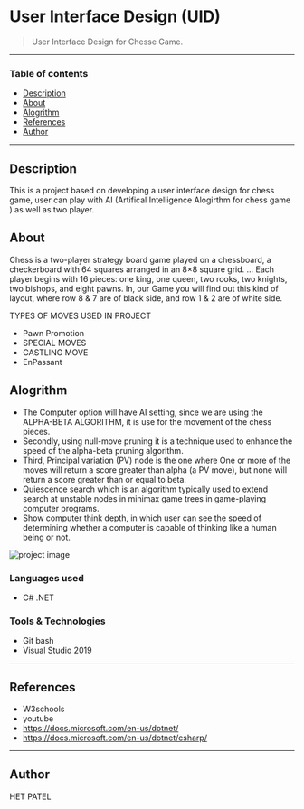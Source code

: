 # User Interface Design (UID)

> User Interface Design for Chesse Game.
---
### Table of contents

- [Description](#description)
- [About](#About)
- [Alogrithm](#Alogrithm)
- [References](#references)
- [Author](#author)

---

## Description

This is a project based on developing a user interface design for chess game, user can play with AI (Artifical Intelligence Alogirthm for chess game ) as well as two player.


## About

Chess is a two-player strategy board game played on a chessboard, a checkerboard with 64 squares arranged in an 8×8 square grid. ... Each player begins with 16 pieces:
one king, one queen, two rooks, two knights, two bishops, and eight pawns.
In, our Game you will find out this kind of layout, where row 8 & 7 are of black side, and row 1 & 2 are of white side.

TYPES OF MOVES USED IN PROJECT
- Pawn Promotion
- SPECIAL MOVES
- CASTLING MOVE
- EnPassant

## Alogrithm

- The Computer option will have AI setting, since we are using the ALPHA-BETA ALGORITHM, it is use for the movement of the chess pieces. 
- Secondly, using null-move pruning it is a technique used to enhance the speed of the alpha-beta pruning algorithm.
- Third, Principal variation (PV) node is the one where One or more of the moves will return a score greater than alpha (a PV move), but none will return a score greater than or equal to beta.
- Quiescence search which is an algorithm typically used to extend search at unstable nodes in minimax game trees in game-playing computer programs.
- Show computer think depth, in which user can see the speed of determining whether a computer is capable of thinking like a human being or not.

![project image](images/chesse.jpg)
<!-- [Mini App Roadmap](https://docs.google.com/document/d/1TpHGnCcIn6bnD6QrYBVCE3Fy8hYhpX5EnLAdrxudBms/edit?usp=sharing)  -->

### Languages used
- C# .NET

### Tools & Technologies 
- Git bash
- Visual Studio 2019


---

## References
- W3schools
- youtube
- https://docs.microsoft.com/en-us/dotnet/    
- https://docs.microsoft.com/en-us/dotnet/csharp/ 


---

## Author

HET PATEL





